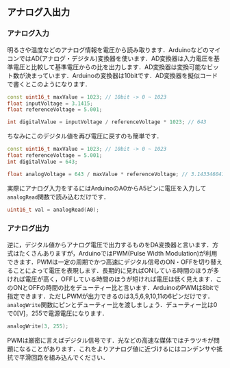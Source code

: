 ## アナログ入出力

### アナログ入力

明るさや温度などのアナログ情報を電圧から読み取ります．ArduinoなどのマイコンではAD(アナログ・デジタル)変換器を使います．AD変換器は入力電圧を基準電圧と比較して基準電圧からの比を出力します．AD変換器は変換可能なビット数が決まっています．Arduinoの変換器は10bitです．AD変換器を擬似コードで書くとこのようになります．
```C++
const uint16_t maxValue = 1023; // 10bit -> 0 ~ 1023
float inputVoltage = 3.1415;
float referenceVoltage = 5.001;

int digitalValue = inputVoltage / referenceVoltage * 1023; // 643
```
ちなみにこのデジタル値を再び電圧に戻すのも簡単です．
```C++
const uint16_t maxValue = 1023; // 10bit -> 0 ~ 1023
float referenceVoltage = 5.001;
int digitalValue = 643;

float analogVoltage = 643 / maxValue * referenceVoltage; // 3.1433460411
```

実際にアナログ入力をするにはArduinoのA0からA5ピンに電圧を入力して`analogRead`関数で読み込むだけです．
```C++
uint16_t val = analogRead(A0);
```

### アナログ出力

逆に，デジタル値からアナログ電圧で出力するものをDA変換器と言います．方式はたくさんありますが，ArduinoではPWM(Pulse Width Modulation)が利用できます．PWMは一定の周期でかつ高速にデジタル信号のON・OFFを切り替えることによって電圧を表現します．長期的に見ればONしている時間のほうが多ければ電圧が高く，OFFしている時間のほうが短ければ電圧は低く見えます．このONとOFFの時間の比をデューティー比と言います．ArduinoのPWMは8bitで指定できます．ただしPWMが出力できるのは3,5,6,9,10,11の6ピンだけです．`analogWrite`関数にピンとデューティー比を渡しましょう．デューティー比は0で0[V]，255で電源電圧になります．
```C++
analogWrite(3, 255);
```

PWMは厳密に言えばデジタル信号です．光などの高速な媒体ではチラツキが問題になることがあります．これをよりアナログ値に近づけるにはコンデンサや抵抗で平滑回路を組み込んでください．
